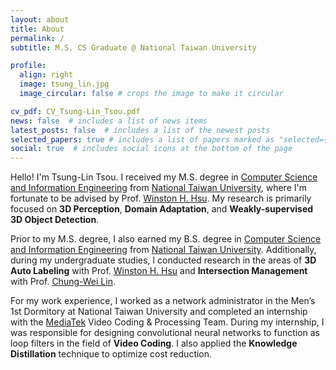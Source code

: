 ```yaml
---
layout: about
title: About
permalink: /
subtitle: M.S. CS Graduate @ National Taiwan University

profile:
  align: right
  image: tsung_lin.jpg
  image_circular: false # crops the image to make it circular

cv_pdf: CV_Tsung-Lin_Tsou.pdf
news: false  # includes a list of news items
latest_posts: false  # includes a list of the newest posts
selected_papers: true # includes a list of papers marked as "selected={true}"
social: true  # includes social icons at the bottom of the page
---
```


Hello! I'm Tsung-Lin Tsou. I received my M.S. degree in [Computer Science and Information Engineering](https://www.csie.ntu.edu.tw//?locale=en) from [National Taiwan University](https://www.ntu.edu.tw/english), where I'm fortunate to be advised by Prof. [Winston H. Hsu](https://winstonhsu.info). My research is primarily focused on <b>3D Perception</b>, <b>Domain Adaptation</b>, and <b>Weakly-supervised 3D Object Detection</b>.

Prior to my M.S. degree, I also earned my B.S. degree in [Computer Science and Information Engineering](https://www.csie.ntu.edu.tw//?locale=en) from [National Taiwan University](https://www.ntu.edu.tw/english). Additionally, during my undergraduate studies, I conducted research in the areas of <b>3D Auto Labeling</b> with Prof. [Winston H. Hsu](https://winstonhsu.info) and <b>Intersection Management</b> with Prof. [Chung-Wei Lin](https://www.csie.ntu.edu.tw/~cwlin/).

For my work experience, I worked as a network administrator in the Men’s 1st Dormitory at National Taiwan University and completed an internship with the [MediaTek](https://www.mediatek.com) Video Coding & Processing Team. During my internship, I was responsible for designing convolutional neural networks to function as loop filters in the field of <b>Video Coding</b>. I also applied the <b>Knowledge Distillation</b> technique to optimize cost reduction.